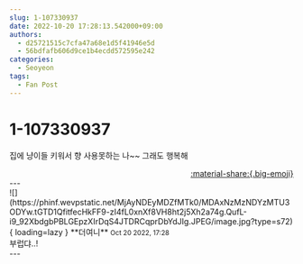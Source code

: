 ```yaml
---
slug: 1-107330937
date: 2022-10-20 17:28:13.542000+09:00
authors:
  - d25721515c7cfa47a68e1d5f41946e5d
  - 56bdfafb606d9ce1b4ecdd572595e242
categories:
  - Seoyeon
tags:
  - Fan Post
---
```


# 1-107330937

<div class="post-container" markdown="1">
<div class="content-container md-sidebar__scrollwrap" markdown="1">

집에 냥이들 키워서 향 사용못하는 나~~ 그래도 행복해

</div>
</div>

<div style="text-align: right;" markdown="1">
<a href="https://weverse.io/fromis9/fanpost/1-107330937" style="text-align: right;">:material-share:{.big-emoji}</a>
</div>
---

<div class="comments-container md-sidebar__scrollwrap" markdown="1">
<div class="comment" markdown="1">
<div class='id-container' markdown="1">
![](https://phinf.wevpstatic.net/MjAyNDEyMDZfMTk0/MDAxNzMzNDYzMTU3ODYw.tGTD1QfitfecHkFF9-zI4fL0xnXf8VH8ht2j5Xh2a74g.QufL-i9_92XbdgbPBLGEpzXIrDqS4JTDRCqprDbYdJIg.JPEG/image.jpg?type=s72){ loading=lazy }
**<span class="artist">더여니</span>** <small>Oct 20 2022, 17:28</small><br>
</div>
<div class='comment-body' markdown="1">
부럽댜..!
</div>
</div>
</div>
---
